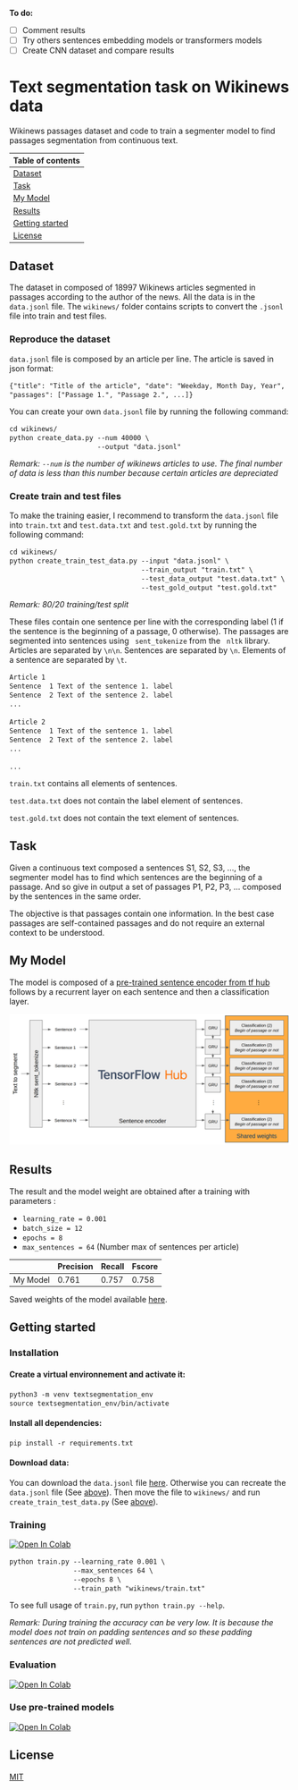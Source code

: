 **To do:**
- [ ] Comment results
- [ ] Try others sentences embedding models or transformers models
- [ ] Create CNN dataset and compare results

# Text segmentation task on Wikinews data

Wikinews passages dataset and code to train a segmenter model to find passages segmentation from continuous text.

| Table of contents |
| ----------------- |
| [Dataset](#dataset) |
| [Task](#task) |
| [My Model](#my-model) |
| [Results](#results) |
| [Getting started](#getting-started) |
| [License](#license) |

## Dataset

The dataset in composed of 18997 Wikinews articles segmented in passages according to the author of the news. All the data is in the ``data.jsonl`` file. The ``wikinews/`` folder contains scripts to convert the ``.jsonl`` file into train and test files.

### Reproduce the dataset

``data.jsonl`` file is composed by an article per line. The article is saved in json format:

```
{"title": "Title of the article", "date": "Weekday, Month Day, Year", "passages": ["Passage 1.", "Passage 2.", ...]}
```

You can create your own ``data.jsonl`` file by running the following command:

```
cd wikinews/
python create_data.py --num 40000 \
                      --output "data.jsonl"
```
*Remark: ``--num`` is the number of wikinews articles to use. The final number of data is less than this number because certain articles are depreciated*

### Create train and test files

To make the training easier, I recommend to transform the ``data.jsonl`` file into ``train.txt`` and ``test.data.txt`` and ``test.gold.txt`` by running the following command:

```
cd wikinews/
python create_train_test_data.py --input "data.jsonl" \
                                 --train_output "train.txt" \
                                 --test_data_output "test.data.txt" \
                                 --test_gold_output "test.gold.txt"
```

*Remark: 80/20 training/test split*

These files contain one sentence per line with the corresponding label (1 if the sentence is the beginning of a passage, 0 otherwise). The passages are segmented into sentences using `` sent_tokenize`` from the `` nltk`` library. Articles are separated by ``\n\n``. Sentences are separated by ``\n``. Elements of a sentence are separated by ``\t``.

```
Article 1
Sentence  1 Text of the sentence 1. label
Sentence  2 Text of the sentence 2. label
...

Article 2
Sentence  1 Text of the sentence 1. label
Sentence  2 Text of the sentence 2. label
...

...
```

``train.txt`` contains all elements of sentences.

``test.data.txt`` does not contain the label element of sentences.

``test.gold.txt`` does not contain the text element of sentences.

## Task

Given a continuous text composed a sentences S1, S2, S3, ..., the segmenter model has to find which sentences are the beginning of a passage. And so give in output a set of passages P1, P2, P3, ... composed by the sentences in the same order. 

The objective is that passages contain one information. In the best case passages are self-contained passages and do not require an external context to be understood. 

## My Model

The model is composed of a [pre-trained sentence encoder from tf hub](https://tfhub.dev/google/universal-sentence-encoder-large/5) follows by a recurrent layer on each sentence and then a classification layer. 

<img src="model/model.png" alt="Architecture of the model" width="800"/>

## Results

The result and the model weight are obtained after a training with parameters :

  - ``learning_rate = 0.001``
  - ``batch_size = 12``
  - ``epochs = 8``
  - ``max_sentences = 64`` (Number max of sentences per article)

|  | Precision | Recall | Fscore |
| --- | ----------- | --- | ----------- |
| My Model | 0.761 | 0.757 | 0.758 | 

Saved weights of the model available [here](https://github.com/airKlizz/TextSegmentation/releases/download/v1.0-model.weights/segmenter.h5).


## Getting started

### Installation

#### Create a virtual environnement and activate it:

```
python3 -m venv textsegmentation_env
source textsegmentation_env/bin/activate
```


#### Install all dependencies:

```
pip install -r requirements.txt
```


#### Download data:

You can download the ``data.jsonl`` file [here](https://drive.google.com/open?id=1E3mfjgL3Z-r8hNGXMrclsLTlBBEyYpFy). Otherwise you can recreate the ``data.jsonl`` file (See [above](#reproduce-the-dataset)). Then move the file to ``wikinews/`` and run ``create_train_test_data.py`` (See [above](#create-train-and-test-files)).

### Training

[![Open In Colab](https://colab.research.google.com/assets/colab-badge.svg)](https://colab.research.google.com/drive/1xGrA3zXgeSkltANMOXw55FyZpE0zfkdh#scrollTo=eR_q6FLoIf43)

```
python train.py --learning_rate 0.001 \
                --max_sentences 64 \
                --epochs 8 \
                --train_path "wikinews/train.txt"
```

To see full usage of ``train.py``, run ``python train.py --help``.

*Remark: During training the accuracy can be very low. It is because the model does not train on padding sentences and so these padding sentences are not predicted well.*

### Evaluation

[![Open In Colab](https://colab.research.google.com/assets/colab-badge.svg)](https://colab.research.google.com/drive/1PAb22GA_vCOb4kWLFva1-8mimkRwkQt0#scrollTo=sTPYIV1wdhyS)

### Use pre-trained models
[![Open In Colab](https://colab.research.google.com/assets/colab-badge.svg)](https://colab.research.google.com/drive/1zio9edyZGBVH3bSU9dM05uqLjateE7ll#scrollTo=4Gs-MrT7BNxy)

## License
[MIT](https://choosealicense.com/licenses/mit/)
